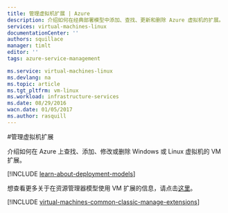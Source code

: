 ```yaml
---
title: 管理虚拟机扩展 | Azure
description: 介绍如何在经典部署模型中添加、查找、更新和删除 Azure 虚拟机的扩展。
services: virtual-machines-linux
documentationCenter: ''
authors: squillace
manager: timlt
editor: ''
tags: azure-service-management

ms.service: virtual-machines-linux
ms.devlang: na
ms.topic: article
ms.tgt_pltfrm: vm-linux
ms.workload: infrastructure-services
ms.date: 08/29/2016
wacn.date: 01/05/2017
ms.author: rasquill
---
```


#管理虚拟机扩展

介绍如何在 Azure 上查找、添加、修改或删除 Windows 或 Linux 虚拟机的 VM 扩展。

[!INCLUDE [learn-about-deployment-models](../../../../includes/learn-about-deployment-models-classic-include.md)]

想查看更多关于在资源管理器模型使用 VM 扩展的信息，请点击[这里](../extensions-features.md)。

[!INCLUDE [virtual-machines-common-classic-manage-extensions](../../../../includes/virtual-machines-common-classic-manage-extensions.md)]

<!---HONumber=Mooncake_0118_2016-->